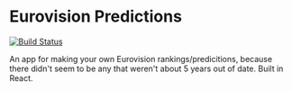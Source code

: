 # Eurovision Predictions

[![Build Status](https://travis-ci.com/SevenSecrets/eurovision-predictions.svg?branch=main)](https://travis-ci.com/SevenSecrets/eurovision-predictions)

An app for making your own Eurovision rankings/predicitions, because there didn't seem to be any that weren't about 5 years out of date. Built in React.
